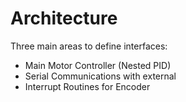 # Architecture

Three main areas to define interfaces:

* Main Motor Controller (Nested PID)
* Serial Communications with external
* Interrupt Routines for Encoder


